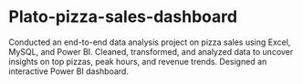 # Plato-pizza-sales-dashboard
Conducted an end-to-end data analysis project on pizza sales using Excel, MySQL, and Power BI. Cleaned, transformed, and analyzed data to uncover insights on top pizzas, peak hours, and revenue trends. Designed an interactive Power BI dashboard.

